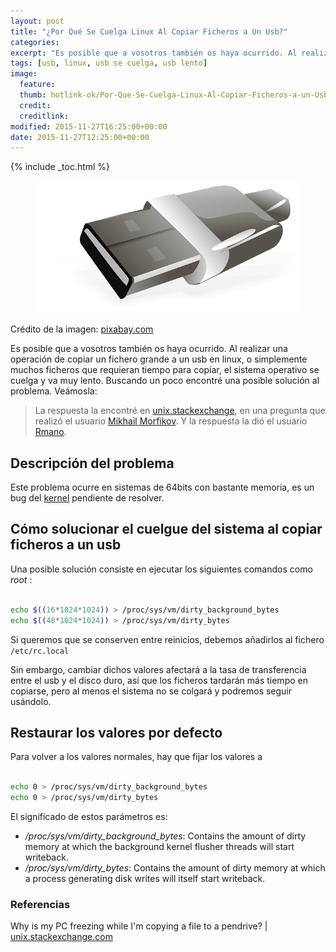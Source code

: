 ```yaml
---
layout: post
title: "¿Por Qué Se Cuelga Linux Al Copiar Ficheros a Un Usb?"
categories:
excerpt: "Es posible que a vosotros también os haya ocurrido. Al realizar una operación de copiar un fichero grande a un usb en linux, o simplemente muchos ficheros que requieran tiempo para copiar, el sistema operativo se cuelga y va muy lento. Buscando un poco encontré una posible solución al problema. Veámosla:"
tags: [usb, linux, usb se cuelga, usb lento]
image:
  feature:
  thumb: hotlink-ok/Por-Que-Se-Cuelga-Linux-Al-Copiar-Ficheros-a-un-Usb.png
  credit:
  creditlink:
modified: 2015-11-27T16:25:00+00:00
date: 2015-11-27T12:25:00+00:00
---
```


{% include _toc.html %}
<figure>
  <img src="/assets/img/hotlink-ok/Por-Que-Se-Cuelga-Linux-Al-Copiar-Ficheros-a-un-Usb.png" title="{{ page.title }}" alt="{{ page.title }}" />
</figure>
<span class="image-credit">Crédito de la imagen: <a href="https://pixabay.com/en/usb-drive-storage-plug-flash-38264/">pixabay.com</a></span><br/>

Es posible que a vosotros también os haya ocurrido. Al realizar una operación de copiar un fichero grande a un usb en linux, o simplemente muchos ficheros que requieran tiempo para copiar, el sistema operativo se cuelga y va muy lento. Buscando un poco encontré una posible solución al problema. Veámosla:

>La respuesta la encontré en <a href="http://unix.stackexchange.com" target="_blank" title="stackexchange">unix.stackexchange</a>, en una pregunta que realizó el usuario <a href="http://unix.stackexchange.com/users/52763/mikhail-morfikov" target="_blank" title="">Mikhail Morfikov</a>. Y la respuesta la dió el usuario <a href="http://unix.stackexchange.com/users/52205/rmano" target="_blank" title="">Rmano</a>.

<!--ad-->

## Descripción del problema

Este problema ocurre en sistemas de 64bits con bastante memoria, es un bug del <a href="http://lwn.net/Articles/572911/" target="_blank" title="">kernel</a> pendiente de resolver.

## Cómo solucionar el cuelgue del sistema al copiar ficheros a un usb

Una posible solución consiste en ejecutar los siguientes comandos como _root_ :

```bash

echo $((16*1024*1024)) > /proc/sys/vm/dirty_background_bytes
echo $((48*1024*1024)) > /proc/sys/vm/dirty_bytes

```

Si queremos que se conserven entre reinicios, debemos añadirlos al fichero `/etc/rc.local`

Sin embargo, cambiar dichos valores afectará a la tasa de transferencia entre el usb y el disco duro, así que los ficheros tardarán más tiempo en copiarse, pero al menos el sistema no se colgará y podremos seguir usándolo.

## Restaurar los valores por defecto

Para volver a los valores normales, hay que fijar los valores a

```bash

echo 0 > /proc/sys/vm/dirty_background_bytes
echo 0 > /proc/sys/vm/dirty_bytes

```

El significado de estos parámetros es:

- _/proc/sys/vm/dirty_background_bytes_: Contains the amount of dirty memory at which the background kernel
flusher threads will start writeback.
- _/proc/sys/vm/dirty_bytes_: Contains the amount of dirty memory at which a process generating disk writes
will itself start writeback.

### Referencias

Why is my PC freezing while I'm copying a file to a pendrive? | [unix.stackexchange.com](http://unix.stackexchange.com/questions/107703/why-is-my-pc-freezing-while-im-copying-a-file-to-a-pendrive "Why is my PC freezing while I'm copying a file to a pendrive?")
